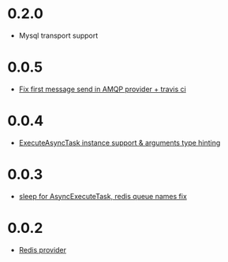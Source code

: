0.2.0
=====
- Mysql transport support

0.0.5
=====
- [Fix first message send in AMQP provider + travis ci](https://github.com/bazilio91/yii2-async/commit/961fc05bf4776509074c062f944124fe090e1b6f)

0.0.4
=====
- [ExecuteAsyncTask instance support & arguments type hinting](https://github.com/bazilio91/yii2-async/commit/c20494322dae6ac588690ba7479cdc10fcc8ee2e)

0.0.3
=====
- [sleep for AsyncExecuteTask, redis queue names fix](https://github.com/bazilio91/yii2-async/commit/7798da55d69658cfdee63cdbee92e1d430d96f8c)

0.0.2
=====
- [Redis provider](https://github.com/bazilio91/yii2-async/commit/0e0caf108a7eee6062e979c6dd022dc717859558)